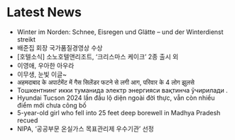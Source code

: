 # Latest News
-  Winter im Norden: Schnee, Eisregen und Glätte – und der Winterdienst streikt
-  배준집 회장 국가품질경영상 수상
-  [호텔소식] 소노호텔앤리조트, ‘크리스마스 케이크’ 2종 출시 외
-  이영애, 우아한 아우라
-  이무생, 눈빛 이글~
-  अहमदाबाद के अपार्टमेंट में गैस सिलेंडर फटने से लगी आग, परिवार के 4 लोग झुलसे
-  Тошкентнинг икки туманида электр энергияси вақтинча ўчирилади .
-  Hyundai Tucson 2024 lần đầu lộ diện ngoài đời thực, vẫn còn nhiều điểm mới chưa công bố
-  5-year-old girl who fell into 25 feet deep borewell in Madhya Pradesh recued
-  NIPA, ‘공공부문 온실가스 목표관리제 우수기관’ 선정
